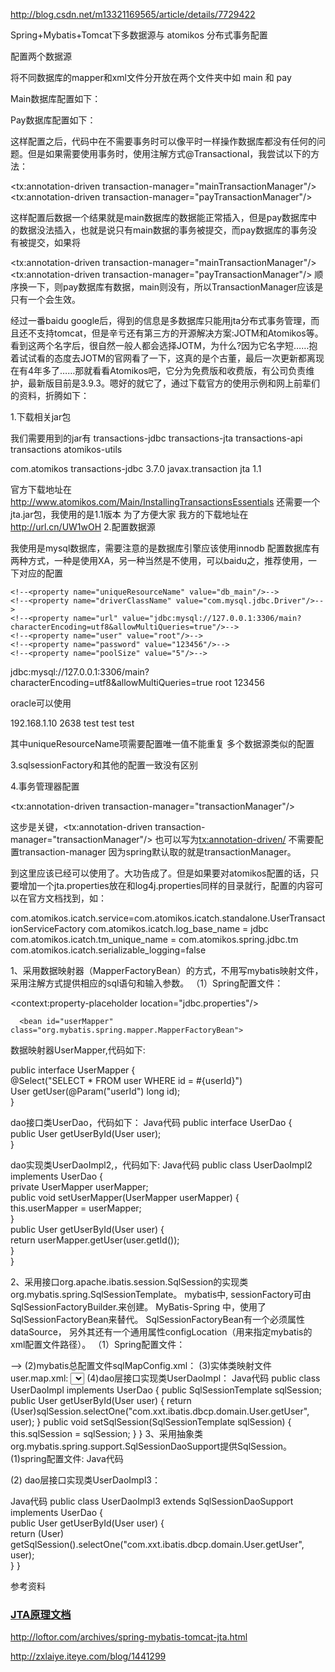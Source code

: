 http://blog.csdn.net/m13321169565/article/details/7729422

Spring+Mybatis+Tomcat下多数据源与 atomikos 分布式事务配置

配置两个数据源

将不同数据库的mapper和xml文件分开放在两个文件夹中如 main 和 pay

Main数据库配置如下：

<bean id="mainDataSource" class="org.apache.commons.dbcp.BasicDataSource" destroy-method="close">
    <property name="driverClassName" value="com.mysql.jdbc.Driver"/>
    <property name="url" value="jdbc:mysql://127.0.0.1:3306/main?characterEncoding=utf8&allowMultiQueries=true"/>
    <property name="username" value="root"/>
    <property name="password" value="123456"/>
</bean>


<bean id="mainSqlSessionFactory" class="org.mybatis.spring.SqlSessionFactoryBean">
    <property name="dataSource" ref="mainDataSource"/>
    <property name="configLocation" value="classpath:mybatis.xml"/>
    <property name="mapperLocations" value="classpath*:mapper/main/*.xml"/>
</bean>

<!-- scan for mappers and let them be autowired -->
<bean class="org.mybatis.spring.mapper.MapperScannerConfigurer">
    <property name="sqlSessionFactoryBeanName" value="mainSqlSessionFactory"/>
    <!-- Mapper接口所在包名，Spring会自动查找其下的Mapper -->
    <property name="basePackage" value="com.loftor.mapper.main"/>
</bean>


Pay数据库配置如下：

<bean id="payDataSource" class="org.apache.commons.dbcp.BasicDataSource" destroy-method="close">
    <property name="driverClassName" value="com.mysql.jdbc.Driver"/>
    <property name="url" value="jdbc:mysql://127.0.0.1:3306/main?characterEncoding=utf8&allowMultiQueries=true"/>
    <property name="username" value="root"/>
    <property name="password" value="123456"/>
</bean>

<bean id="paySqlSessionFactory" class="org.mybatis.spring.SqlSessionFactoryBean">
    <property name="dataSource" ref="payDataSource"/>
    <property name="configLocation" value="classpath:mybatis.xml"/>
    <property name="mapperLocations" value="classpath*:mapper/pay/*.xml"/>
</bean>

<!-- scan for mappers and let them be autowired -->
<bean class="org.mybatis.spring.mapper.MapperScannerConfigurer">
    <property name="sqlSessionFactoryBeanName" value="paySqlSessionFactory"/>
    <!-- Mapper接口所在包名，Spring会自动查找其下的Mapper -->
    <property name="basePackage" value="com.loftor.mapper.pay"/>
</bean>

这样配置之后，代码中在不需要事务时可以像平时一样操作数据库都没有任何的问题。但是如果需要使用事务时，使用注解方式@Transactional，我尝试以下的方法：

<bean id="mainTransactionManager" class="org.springframework.jdbc.datasource.DataSourceTransactionManager">
    <property name="dataSource" ref="mainDataSource"/>
</bean>

<bean id="payTransactionManager" class="org.springframework.jdbc.datasource.DataSourceTransactionManager">
    <property name="dataSource" ref="payDataSource"/>
</bean>

<tx:annotation-driven transaction-manager="mainTransactionManager"/>
<tx:annotation-driven transaction-manager="payTransactionManager"/>

这样配置后数据一个结果就是main数据库的数据能正常插入，但是pay数据库中的数据没法插入，也就是说只有main数据的事务被提交，而pay数据库的事务没有被提交，如果将

<tx:annotation-driven transaction-manager="mainTransactionManager"/>
<tx:annotation-driven transaction-manager="payTransactionManager"/>
顺序换一下，则pay数据库有数据，main则没有，所以TransactionManager应该是只有一个会生效。

经过一番baidu google后，得到的信息是多数据库只能用jta分布式事务管理，而且还不支持tomcat，但是辛亏还有第三方的开源解决方案:JOTM和Atomikos等。看到这两个名字后，很自然一般人都会选择JOTM，为什么?因为它名字短……抱着试试看的态度去JOTM的官网看了一下，这真的是个古董，最后一次更新都离现在有4年多了……那就看看Atomikos吧，它分为免费版和收费版，有公司负责维护，最新版目前是3.9.3。嗯好的就它了，通过下载官方的使用示例和网上前辈们的资料，折腾如下：

1.下载相关jar包

我们需要用到的jar有
transactions-jdbc
transactions-jta
transactions-api
transactions
atomikos-utils

<dependency>  
    <groupId>com.atomikos</groupId>  
    <artifactId>transactions-jdbc</artifactId>  
    <version>3.7.0</version>  
</dependency>  
<dependency>  
    <groupId>javax.transaction</groupId>  
    <artifactId>jta</artifactId>  
    <version>1.1</version>  
</dependency>

官方下载地址在 http://www.atomikos.com/Main/InstallingTransactionsEssentials
还需要一个jta.jar包，我使用的是1.1版本
为了方便大家
我方的下载地址在 http://url.cn/UW1wOH
2.配置数据源

我使用是mysql数据库，需要注意的是数据库引擎应该使用innodb
配置数据库有两种方式，一种是使用XA，另一种当然是不使用，可以baidu之，推荐使用，一下对应的配置

<!-- 一般方式 -->
<!--<bean id="mainDataSource" class="com.atomikos.jdbc.nonxa.AtomikosNonXADataSourceBean" init-method="init" destroy-method="close">-->
    <!--<property name="uniqueResourceName" value="db_main"/>-->
    <!--<property name="driverClassName" value="com.mysql.jdbc.Driver"/>-->
    <!--<property name="url" value="jdbc:mysql://127.0.0.1:3306/main?characterEncoding=utf8&allowMultiQueries=true"/>-->
    <!--<property name="user" value="root"/>-->
    <!--<property name="password" value="123456"/>-->
    <!--<property name="poolSize" value="5"/>-->
<!--</bean>-->

<!-- XA方式 -->
<bean id="mainDataSource" class="com.atomikos.jdbc.AtomikosDataSourceBean" init-method="init" destroy-method="close">
    <property name="uniqueResourceName" value="db_main"/>
    <property name="xaDataSourceClassName" value="com.mysql.jdbc.jdbc2.optional.MysqlXADataSource"/>
    <property name="xaProperties">
        <props>
            <prop key="url">jdbc:mysql://127.0.0.1:3306/main?characterEncoding=utf8&allowMultiQueries=true</prop>
            <prop key="user">root</prop>
            <prop key="password">123456</prop>
        </props>
    </property>
    <property name="minPoolSize" value="10" />
    <property name="maxPoolSize" value="100" />
    <property name="borrowConnectionTimeout" value="30" />
    <property name="testQuery" value="select 1" />
    <property name="maintenanceInterval" value="60" />
</bean>

oracle可以使用

<bean id="oracleDataSource" class="com.atomikos.jdbc.AtomikosDataSourceBean" init-method="init" destroy-method="close">
    <property name="uniqueResourceName" value="oracleDataSource"/>
    <property name="xaDataSourceClassName" value="com.sybase.jdbc3.jdbc.SybXADataSource"/>
    <property name="xaProperties">
        <props>
            <prop key="serverName">192.168.1.10</prop>
                        <prop key="portNumber">2638</prop>
                        <prop key="databaseName">test</prop>
            <prop key="user">test</prop>
            <prop key="password">test</prop>
        </props>
    </property>
    <property name="minPoolSize" value="10" />
    <property name="maxPoolSize" value="100" />
    <property name="borrowConnectionTimeout" value="30" />
    <property name="testQuery" value="select 1" />
    <property name="maintenanceInterval" value="60" />
</bean>

其中uniqueResourceName项需要配置唯一值不能重复
多个数据源类似的配置

3.sqlsessionFactory和其他的配置一致没有区别

<bean id="mainSqlSessionFactory" class="org.mybatis.spring.SqlSessionFactoryBean">
    <property name="dataSource" ref="mainDataSource"/>
    <property name="configLocation" value="classpath:mybatis.xml"/>
    <property name="mapperLocations" value="classpath*:mapper/main/*.xml"/>
</bean>

<!-- scan for mappers and let them be autowired -->
<bean class="org.mybatis.spring.mapper.MapperScannerConfigurer">
    <property name="sqlSessionFactoryBeanName" value="mainSqlSessionFactory"/>
    <!-- Mapper接口所在包名，Spring会自动查找其下的Mapper -->
    <property name="basePackage" value="com.loftor.mapper.main"/>
</bean>

4.事务管理器配置

<!-- 分布式事务 -->
<bean id="atomikosTransactionManager" class="com.atomikos.icatch.jta.UserTransactionManager" init-method="init" destroy-method="close">
    <property name="forceShutdown" value="true"/>
</bean>

<bean id="atomikosUserTransaction" class="com.atomikos.icatch.jta.UserTransactionImp">
    <property name="transactionTimeout" value="300"/>
</bean>


<bean id="transactionManager" class="org.springframework.transaction.jta.JtaTransactionManager">
    <property name="transactionManager" ref="atomikosTransactionManager"/>
    <property name="userTransaction" ref="atomikosUserTransaction"/>
</bean>

<tx:annotation-driven transaction-manager="transactionManager"/>


这步是关键，<tx:annotation-driven transaction-manager="transactionManager"/> 也可以写为<tx:annotation-driven/> 不需要配置transaction-manager 因为spring默认取的就是transactionManager。

到这里应该已经可以使用了。大功告成了。但是如果要对atomikos配置的话，只要增加一个jta.properties放在和log4j.properties同样的目录就行，配置的内容可以在官方文档找到，如：

com.atomikos.icatch.service=com.atomikos.icatch.standalone.UserTransactionServiceFactory
com.atomikos.icatch.log_base_name = jdbc
com.atomikos.icatch.tm_unique_name = com.atomikos.spring.jdbc.tm
com.atomikos.icatch.serializable_logging=false


1、采用数据映射器（MapperFactoryBean）的方式，不用写mybatis映射文件，采用注解方式提供相应的sql语句和输入参数。
  （1）Spring配置文件：

   <!-- 引入jdbc配置文件 -->      

 <context:property-placeholder location="jdbc.properties"/>          

 <!--创建jdbc数据源 -->        

<bean id="dataSource" class="org.apache.commons.dbcp.BasicDataSource" destroy-method="close">         

 <property name="driverClassName" value="${driver}"/>        

  <property name="url" value="${url}"/>         

 <property name="username" value="${username}"/>         

 <property name="password" value="${password}"/>          

<property name="initialSize" value="${initialSize}"/>          

<property name="maxActive" value="${maxActive}"/>       

   <property name="maxIdle" value="${maxIdle}"/>          

<property name="minIdle" value="${minIdle}"/>       

 </bean>        

  <!-- 创建SqlSessionFactory，同时指定数据源-->       

 <bean id="sqlSessionFactory" class="org.mybatis.spring.SqlSessionFactoryBean">        

 <property name="dataSource" ref="dataSource" />         

</bean>         

  <!--创建数据映射器，数据映射器必须为接口-->  

      <bean id="userMapper" class="org.mybatis.spring.mapper.MapperFactoryBean">        

 <property name="mapperInterface" value="com.xxt.ibatis.dbcp.dao.UserMapper" />       

  <property name="sqlSessionFactory" ref="sqlSessionFactory" />        

 </bean>         

 <bean id="userDaoImpl2" class="com.xxt.ibatis.dbcp.dao.impl.UserDaoImpl2">       

 <property name="userMapper" ref="userMapper"/>  

 </bean>  

 

数据映射器UserMapper,代码如下:

public interface UserMapper {     
    @Select("SELECT * FROM user WHERE id = #{userId}")        
  User getUser(@Param("userId") long id);   
 }  
 
 
dao接口类UserDao，代码如下：
Java代码
public interface UserDao {   
    public User getUserById(User user);  
 }  
 
dao实现类UserDaoImpl2,，代码如下:
Java代码
public class UserDaoImpl2 implements UserDao {   
     private UserMapper userMapper;      
     public void setUserMapper(UserMapper userMapper) {       
      this.userMapper = userMapper;      
   }         
   public User getUserById(User user) {      
     return userMapper.getUser(user.getId());      
   }  
  }  
 
 
2、采用接口org.apache.ibatis.session.SqlSession的实现类org.mybatis.spring.SqlSessionTemplate。
    mybatis中, sessionFactory可由SqlSessionFactoryBuilder.来创建。
MyBatis-Spring 中，使用了SqlSessionFactoryBean来替代。
SqlSessionFactoryBean有一个必须属性dataSource，
另外其还有一个通用属性configLocation（用来指定mybatis的xml配置文件路径）。
   （1）Spring配置文件：
<!-- 创建SqlSessionFactory，同时指定数据源-->  
<bean id="sqlSessionFactory" class="org.mybatis.spring.SqlSessionFactoryBean">     
 <property name="dataSource" ref="dataSource" />     
 <!-- 指定sqlMapConfig总配置文件，订制的environment在spring容器中不在生效-->   
 <property  name="configLocation"  value="classpath:sqlMapConfig.xml"/>   
 <!--指定实体类映射文件，可以指定同时指定某一包以及子包下面的所有配置文件，mapperLocations和configLocation有一个即可，当需要为实体类指定别名时，可指定configLocation属性，再在mybatis总配置文件中采用mapper引入实体类映射文件 -->  
  <!- - <property  name="mapperLocations"  value="classpath*:com/xxt/ibatis/dbcp/**/*.xml"/>  -->
 <bean>
  (2)mybatis总配置文件sqlMapConfig.xml：
<configuration>    
 <typeAliases>     
  <typeAlias type="com.xxt.ibatis.dbcp.domain.User" alias="User" />   
 </typeAliases>     
<mappers>      
  <mapper resource="com/xxt/ibatis/dbcp/domain/user.map.xml" />      
 </mappers>  
 </configuration> 
(3)实体类映射文件user.map.xml:
<mapper namespace="com.xxt.ibatis.dbcp.domain.User">       
 <resultMap type="User" id="userMap">         
  <id property="id" column="id" />        
   <result property="name" column="name" />        
   <result property="password" column="password" />      
     <result property="createTime" column="createtime" />     
   </resultMap>     
   <select id="getUser" parameterType="User" resultMap="userMap">     
     select * from user where id = #{id}        
</select>  
 <mapper/> 
 (4)dao层接口实现类UserDaoImpl：
Java代码
public class UserDaoImpl implements  UserDao  {  
    public SqlSessionTemplate sqlSession;    
      public User getUserById(User user) {     
     return (User)sqlSession.selectOne("com.xxt.ibatis.dbcp.domain.User.getUser", user); 
     }  
    public void setSqlSession(SqlSessionTemplate sqlSession) {       
    this.sqlSession = sqlSession;      }  
  }  
3、采用抽象类org.mybatis.spring.support.SqlSessionDaoSupport提供SqlSession。
   (1)spring配置文件:
Java代码
<bean id="sqlSessionFactory" class="org.mybatis.spring.SqlSessionFactoryBean">      
 <property name="dataSource" ref="dataSource" />     
 <property  name="configLocation"  value="classpath:sqlMapConfig.xml"/>     
 <!-- <property  name="mapperLocations"  value="classpath*:com/xxt/ibatis/dbcp/domain/user.map.xml"/   >  -->   
</bean>    
  <bean id="sqlSession"     class="org.mybatis.spring.SqlSessionTemplate">         
 <constructor-arg index="0" ref="sqlSessionFactory" />   
 </bean>    
 <bean id="userDaoImpl3" class="com.xxt.ibatis.dbcp.dao.impl.UserDaoImpl3">     
 <!--注入SqlSessionTemplate实例 -->      
<property name="sqlSessionTemplate" ref="sqlSession" />     
  <!--也可直接注入SqlSessionFactory实例，二者都指定时，SqlSessionFactory失效 -->     
 <!-- <property name="sqlSessionFactory" ref="sqlSessionFactory" />    -->  
 </bean>  
 
 (2) dao层接口实现类UserDaoImpl3：
   
Java代码
public class UserDaoImpl3 extends SqlSessionDaoSupport implements UserDao {  
   public User getUserById(User user) {     
   return (User) getSqlSession().selectOne("com.xxt.ibatis.dbcp.domain.User.getUser", user);     
} 
  }  

参考资料

### [JTA原理文档](JTA.MD)

http://loftor.com/archives/spring-mybatis-tomcat-jta.html

http://zxlaiye.iteye.com/blog/1441299
